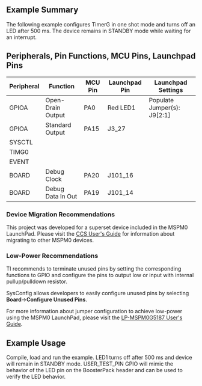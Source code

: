 ## Example Summary

The following example configures TimerG in one shot mode and
turns off an LED after 500 ms. The device remains in STANDBY mode while waiting
for an interrupt.

## Peripherals, Pin Functions, MCU Pins, Launchpad Pins
| Peripheral | Function | MCU Pin | Launchpad Pin | Launchpad Settings |
| --- | --- | --- | --- | --- |
| GPIOA | Open-Drain Output | PA0 | Red LED1 | Populate Jumper(s): J9[2:1] |
| GPIOA | Standard Output | PA15 | J3_27 |  |
| SYSCTL |  |  |  |  |
| TIMG0 |  |  |  |  |
| EVENT |  |  |  |  |
| BOARD | Debug Clock | PA20 | J101_16 |  |
| BOARD | Debug Data In Out | PA19 | J101_14 |  |

### Device Migration Recommendations
This project was developed for a superset device included in the MSPM0 LaunchPad. Please
visit the [CCS User's Guide](https://software-dl.ti.com/msp430/esd/MSPM0-SDK/latest/docs/english/tools/ccs_ide_guide/doc_guide/doc_guide-srcs/ccs_ide_guide.html#sysconfig-project-migration)
for information about migrating to other MSPM0 devices.

### Low-Power Recommendations
TI recommends to terminate unused pins by setting the corresponding functions to
GPIO and configure the pins to output low or input with internal
pullup/pulldown resistor.

SysConfig allows developers to easily configure unused pins by selecting **Board**→**Configure Unused Pins**.

For more information about jumper configuration to achieve low-power using the
MSPM0 LaunchPad, please visit the [LP-MSPM0G5187 User's Guide](https://www.ti.com/lit/slau967).

## Example Usage
Compile, load and run the example. LED1 turns off after 500 ms and device will
remain in STANDBY mode.
USER_TEST_PIN GPIO will mimic the behavior of the LED pin on the
BoosterPack header and can be used to verify the LED behavior.

